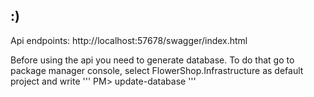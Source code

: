 ## :)

Api endpoints: http://localhost:57678/swagger/index.html

Before using the api you need to generate database. To do that go to package manager console, select FlowerShop.Infrastructure as default project and write
'''
PM> update-database
'''

